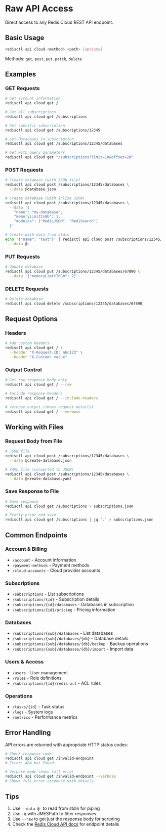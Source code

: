 # Raw API Access

Direct access to any Redis Cloud REST API endpoint.

## Basic Usage

```bash
redisctl api cloud <method> <path> [options]
```

Methods: `get`, `post`, `put`, `patch`, `delete`

## Examples

### GET Requests

```bash
# Get account information
redisctl api cloud get /

# Get all subscriptions
redisctl api cloud get /subscriptions

# Get specific subscription
redisctl api cloud get /subscriptions/12345

# Get databases in subscription
redisctl api cloud get /subscriptions/12345/databases

# Get with query parameters
redisctl api cloud get "/subscriptions?limit=10&offset=20"
```

### POST Requests

```bash
# Create database (with JSON file)
redisctl api cloud post /subscriptions/12345/databases \
  --data @database.json

# Create database (with inline JSON)
redisctl api cloud post /subscriptions/12345/databases \
  --data '{
    "name": "my-database",
    "memoryLimitInGb": 1,
    "modules": ["RedisJSON", "RediSearch"]
  }'

# Create with data from stdin
echo '{"name": "test"}' | redisctl api cloud post /subscriptions/12345/databases \
  --data @-
```

### PUT Requests

```bash
# Update database
redisctl api cloud put /subscriptions/12345/databases/67890 \
  --data '{"memoryLimitInGb": 2}'
```

### DELETE Requests

```bash
# Delete database
redisctl api cloud delete /subscriptions/12345/databases/67890
```

## Request Options

### Headers

```bash
# Add custom headers
redisctl api cloud get / \
  --header "X-Request-ID: abc123" \
  --header "X-Custom: value"
```

### Output Control

```bash
# Get raw response body only
redisctl api cloud get / --raw

# Include response headers
redisctl api cloud get / --include-headers

# Verbose output (shows request details)
redisctl api cloud get / --verbose
```

## Working with Files

### Request Body from File

```bash
# JSON file
redisctl api cloud post /subscriptions/12345/databases \
  --data @create-database.json

# YAML file (converted to JSON)
redisctl api cloud post /subscriptions/12345/databases \
  --data @create-database.yaml
```

### Save Response to File

```bash
# Save response
redisctl api cloud get /subscriptions > subscriptions.json

# Pretty print and save
redisctl api cloud get /subscriptions | jq '.' > subscriptions.json
```

## Common Endpoints

### Account & Billing
- `/account` - Account information
- `/payment-methods` - Payment methods
- `/cloud-accounts` - Cloud provider accounts

### Subscriptions
- `/subscriptions` - List subscriptions
- `/subscriptions/{id}` - Subscription details
- `/subscriptions/{id}/databases` - Databases in subscription
- `/subscriptions/{id}/pricing` - Pricing information

### Databases
- `/subscriptions/{sub}/databases` - List databases
- `/subscriptions/{sub}/databases/{db}` - Database details
- `/subscriptions/{sub}/databases/{db}/backup` - Backup operations
- `/subscriptions/{sub}/databases/{db}/import` - Import data

### Users & Access
- `/users` - User management
- `/roles` - Role definitions
- `/subscriptions/{id}/redis-acl` - ACL rules

### Operations
- `/tasks/{id}` - Task status
- `/logs` - System logs
- `/metrics` - Performance metrics

## Error Handling

API errors are returned with appropriate HTTP status codes:

```bash
# Check response code
redisctl api cloud get /invalid-endpoint
# Error: 404 Not Found

# Verbose mode shows full error
redisctl api cloud get /invalid-endpoint --verbose
# Shows full error response with details
```

## Tips

1. Use `--data @-` to read from stdin for piping
2. Use `-q` with JMESPath to filter responses
3. Use `--raw` to get just the response body for scripting
4. Check the [Redis Cloud API docs](https://api.redislabs.com/v1/swagger-ui/) for endpoint details